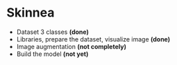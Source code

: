 # Skinnea
* Dataset 3 classes **(done)** 
* Libraries, prepare the dataset, visualize image **(done)**
* Image augmentation **(not completely)**
* Build the model **(not yet)**

